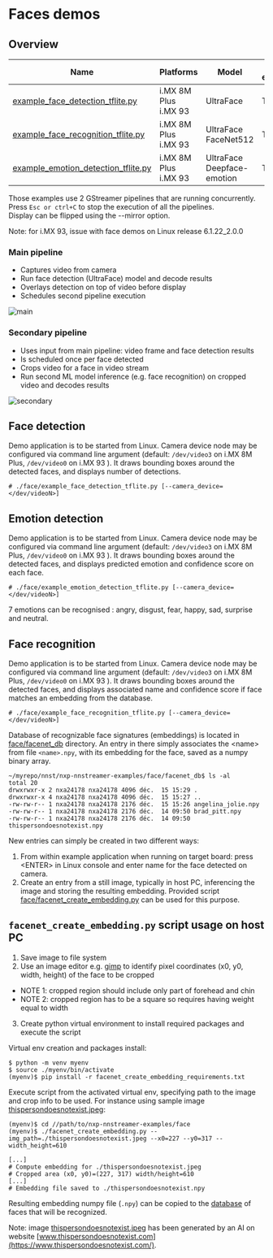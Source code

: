 # Faces demos

## Overview
Name | Platforms | Model                                | ML engine | Backend | Features
--- | --- |--------------------------------------| --- | --- | ---
[example_face_detection_tflite.py](./example_face_detection_tflite.py) | i.MX 8M Plus <br> i.MX 93 | UltraFace                            | TFLite | NPU | camera<br>gst-launch<br>
[example_face_recognition_tflite.py](./example_face_recognition_tflite.py) | i.MX 8M Plus <br> i.MX 93 | UltraFace <br> FaceNet512 <br>       | TFLite | NPU | camera<br>gst-launch<br>
[example_emotion_detection_tflite.py](./example_emotion_detection_tflite.py) | i.MX 8M Plus <br> i.MX 93 | UltraFace <br> Deepface-emotion <br> | TFLite | NPU | camera<br>gst-launch<br>

Those examples use 2 GStreamer pipelines that are running concurrently.<br>
Press ```Esc or ctrl+C``` to stop the execution of all the pipelines.<br>
Display can be flipped using the --mirror option.<br>

Note: for i.MX 93, issue with face demos on Linux release 6.1.22_2.0.0

### Main pipeline
- Captures video from camera
- Run face detection (UltraFace) model and decode results
- Overlays detection on top of video before display
- Schedules second pipeline execution

![main](./main.svg)

### Secondary pipeline
- Uses input from main pipeline: video frame and face detection results
- Is scheduled once per face detected
- Crops video for a face in video stream
- Run second ML model inference (e.g. face recognition) on cropped video and decodes results

![secondary](./secondary.svg)

## Face detection
Demo application is to be started from Linux. Camera device node may be configured via command line argument (default: `/dev/video3` on i.MX 8M Plus, `/dev/video0` on i.MX 93 ).
It draws bounding boxes around the detected faces, and displays number of detections.
```
# ./face/example_face_detection_tflite.py [--camera_device=</dev/videoN>]
```
## Emotion detection
Demo application is to be started from Linux. Camera device node may be configured via command line argument (default: `/dev/video3` on i.MX 8M Plus, `/dev/video0` on i.MX 93 ).
It draws bounding boxes around the detected faces, and displays predicted emotion and confidence score on each face.
```
# ./face/example_emotion_detection_tflite.py [--camera_device=</dev/videoN>]
```
7 emotions can be recognised : angry, disgust, fear, happy, sad, surprise and neutral.

## Face recognition
Demo application is to be started from Linux. Camera device node may be configured via command line argument (default: `/dev/video3` on i.MX 8M Plus, `/dev/video0` on i.MX 93 ).
It draws bounding boxes around the detected faces, and displays associated name and confidence score if face matches an embedding from the database. 
```
# ./face/example_face_recognition_tflite.py [--camera_device=</dev/videoN>]
```
Database of recognizable face signatures (embeddings) is located in [face/facenet_db](./facenet_db) directory. An entry in there simply associates the \<name\> from file `<name>.npy`, with its embedding for the face, saved as a numpy binary array.
```
~/myrepo/nnst/nxp-nnstreamer-examples/face/facenet_db$ ls -al
total 20
drwxrwxr-x 2 nxa24178 nxa24178 4096 déc.  15 15:29 .
drwxrwxr-x 4 nxa24178 nxa24178 4096 déc.  15 15:27 ..
-rw-rw-r-- 1 nxa24178 nxa24178 2176 déc.  15 15:26 angelina_jolie.npy
-rw-rw-r-- 1 nxa24178 nxa24178 2176 déc.  14 09:50 brad_pitt.npy
-rw-rw-r-- 1 nxa24178 nxa24178 2176 déc.  14 09:50 thispersondoesnotexist.npy
```
New entries can simply be created in two different ways:
1. From within example application when running on target board: press \<ENTER\> in Linux console and enter name for the face detected on camera. 
2. Create an entry from a still image, typically in host PC, inferencing the image and storing the resulting embedding. Provided script [face/facenet_create_embedding.py](./facenet_create_embedding.py) can be used for this purpose.

## `facenet_create_embedding.py` script usage on host PC
1. Save image to file system
2. Use an image editor e.g. [gimp](https://www.gimp.org/) to identify pixel coordinates (x0, y0, width, height) of the face to be cropped
  * NOTE 1: cropped region should include only part of forehead and chin
  * NOTE 2: cropped region has to be a square so requires having weight equal to width
3. Create python virtual environment to install required packages and execute the script

Virtual env creation and packages install:
```
$ python -m venv myenv
$ source ./myenv/bin/activate
(myenv)$ pip install -r facenet_create_embedding_requirements.txt
```

Execute script from the activated virtual env, specifying path to the image and crop info to be used.
For instance using sample image [thispersondoesnotexist.jpeg](./thispersondoesnotexist.jpeg):

```
(myenv)$ cd //path/to/nxp-nnstreamer-examples/face
(myenv)$ ./facenet_create_embedding.py --img_path=./thispersondoesnotexist.jpeg --x0=227 --y0=317 --width_height=610

[...]
# Compute embedding for ./thispersondoesnotexist.jpeg 
# Cropped area (x0, y0)=(227, 317) width/height=610
[...]
# Embedding file saved to ./thispersondoesnotexist.npy
```

Resulting embedding numpy file (`.npy`) can be copied to the [database](./facenet_db) of faces that will be recognized.

Note: image [thispersondoesnotexist.jpeg](./thispersondoesnotexist.jpeg) has been generated by an AI on website [www.thispersondoesnotexist.com](https://www.thispersondoesnotexist.com/).
